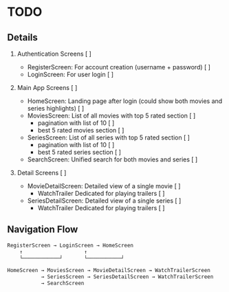 # TODO

## Details

1. Authentication Screens [ ]
   * RegisterScreen: For account creation (username + password) [ ]
   * LoginScreen: For user login [ ]

2. Main App Screens [ ]
   * HomeScreen: Landing page after login (could show both movies and series highlights) [ ]
   * MoviesScreen: List of all movies with top 5 rated section [ ]
     * pagination with list of 10 [ ]
     * best 5 rated movies section [ ]
   * SeriesScreen: List of all series with top 5 rated section [ ]
     * pagination with list of 10 [ ]
     * best 5 rated series section [ ]
   * SearchScreen: Unified search for both movies and series [ ]

3. Detail Screens [ ]
   * MovieDetailScreen: Detailed view of a single movie [ ]
     * WatchTrailer Dedicated for playing trailers [ ]
   * SeriesDetailScreen: Detailed view of a single series [ ]
     * WatchTrailer Dedicated for playing trailers [ ]
  
## Navigation Flow

```bash
RegisterScreen → LoginScreen → HomeScreen
    ↑                    ↑
    └────────────┘       └───────────┘

HomeScreen → MoviesScreen → MovieDetailScreen → WatchTrailerScreen
           → SeriesScreen → SeriesDetailScreen → WatchTrailerScreen
           → SearchScreen
```
